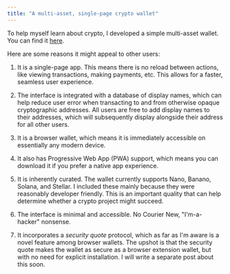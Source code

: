 ```yaml
---
title: "A multi-asset, single-page crypto wallet"
---
```


To help myself learn about crypto, I developed a simple multi-asset wallet. You can find it [here](https://warashibetrader.github.io/crypto/wallet).

Here are some reasons it might appeal to other users:

1. It is a single-page app. This means there is no reload between actions, like viewing transactions, making payments, etc. This allows for a faster, seamless user experience.

2. The interface is integrated with a database of display names, which can help reduce user error when transacting to and from otherwise opaque cryptographic addresses. All users are free to add display names to their addresses, which will subsequently display alongside their address for all other users.

3. It is a browser wallet, which means it is immediately accessible on essentially any modern device.

4. It also has Progressive Web App (PWA) support, which means you can download it if you prefer a native app experience.

5. It is inherently curated. The wallet currently supports Nano, Banano, Solana, and Stellar. I included these mainly because they were reasonably developer friendly. This is an important quality that can help determine whether a crypto project might succeed.
 
6. The interface is minimal and accessible. No Courier New, "I'm-a-hacker" nonsense.

7. It incorporates a _security quote_ protocol, which as far as I'm aware is a novel feature among browser wallets. The upshot is that the security quote makes the wallet as secure as a browser extension wallet, but with no need for explicit installation. I will write a separate post about this soon.
